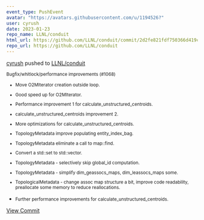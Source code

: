 ```yaml
---
event_type: PushEvent
avatar: "https://avatars.githubusercontent.com/u/1194526?"
user: cyrush
date: 2023-01-23
repo_name: LLNL/conduit
html_url: https://github.com/LLNL/conduit/commit/2d2fe821fdf750366d419c59ff7d95e11464fe63
repo_url: https://github.com/LLNL/conduit
---
```


<a href='https://github.com/cyrush' target='_blank'>cyrush</a> pushed to <a href='https://github.com/LLNL/conduit' target='_blank'>LLNL/conduit</a>

<small>Bugfix/whitlock/performance improvements (#1068)

* Move O2MIterator creation outside loop.

* Good speed up for O2MIterator.

* Performance improvement 1 for calculate_unstructured_centroids.

* calculate_unstructured_centroids improvement 2.

* More optimizations for calculate_unstructured_centroids.

* TopologyMetadata improve populating entity_index_bag.

* TopologyMetadata eliminate a call to map::find.

* Convert a std::set to std::vector.

* TopologyMetadata - selectively skip global_id computation.

* TopologyMetadata - simplify dim_geassocs_maps, dim_leassocs_maps some.

* TopologicalMetadata - change assoc map structure a bit, improve code readability, preallocate some memory to reduce reallocations.

* Further performance improvements for calculate_unstructured_centroids.</small>

<a href='https://github.com/LLNL/conduit/commit/2d2fe821fdf750366d419c59ff7d95e11464fe63' target='_blank'>View Commit</a>